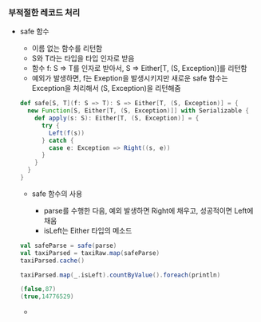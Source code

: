 
### 부적절한 레코드 처리

* safe 함수
    - 이름 없는 함수를 리턴함
    - S와 T라는 타입을 타입 인자로 받음
    - 함수 f: S => T를 인자로 받아서, S => Either[T, (S, Exception)]를 리턴함
    - 예외가 발생하면, f는 Exeption을 발생시키지만 새로운 safe 함수는 Exception을 처리해서 (S, Exception)을 리턴해줌

    ```scala
    def safe[S, T](f: S => T): S => Either[T, (S, Exception)] = {
      new Function[S, Either[T, (S, Exception)]] with Serializable {
        def apply(s: S): Either[T, (S, Exception)] = {
          try {
            Left(f(s))
          } catch {
            case e: Exception => Right((s, e))
          }
        }
      }
    }
    ```

    - safe 함수의 사용

        - parse를 수행한 다음, 예외 발생하면 Right에 채우고, 성공적이면 Left에 채움
        - isLeft는 Either 타입의 메소드

    ```scala
    val safeParse = safe(parse)
    val taxiParsed = taxiRaw.map(safeParse)
    taxiParsed.cache()

    taxiParsed.map(_.isLeft).countByValue().foreach(println)

    (false,87)
    (true,14776529)
    ```

    -


